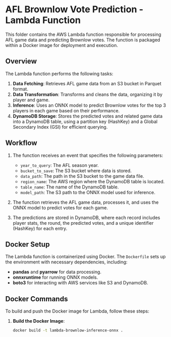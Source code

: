 # AFL Brownlow Vote Prediction - Lambda Function

This folder contains the AWS Lambda function responsible for processing AFL game data and predicting Brownlow votes. The function is packaged within a Docker image for deployment and execution.

## Overview

The Lambda function performs the following tasks:
1. **Data Fetching**: Retrieves AFL game data from an S3 bucket in Parquet format.
2. **Data Transformation**: Transforms and cleans the data, organizing it by player and game.
3. **Inference**: Uses an ONNX model to predict Brownlow votes for the top 3 players in each game based on their performance.
4. **DynamoDB Storage**: Stores the predicted votes and related game data into a DynamoDB table, using a partition key (HashKey) and a Global Secondary Index (GSI) for efficient querying.

## Workflow

1. The function receives an event that specifies the following parameters:
   - `year_to_query`: The AFL season year.
   - `bucket_to_save`: The S3 bucket where data is stored.
   - `data_path`: The path in the S3 bucket to the game data file.
   - `region_name`: The AWS region where the DynamoDB table is located.
   - `table_name`: The name of the DynamoDB table.
   - `model_path`: The S3 path to the ONNX model used for inference.

2. The function retrieves the AFL game data, processes it, and uses the ONNX model to predict votes for each game.

3. The predictions are stored in DynamoDB, where each record includes player stats, the round, the predicted votes, and a unique identifier (HashKey) for each entry.

## Docker Setup

The Lambda function is containerized using Docker. The `Dockerfile` sets up the environment with necessary dependencies, including:
- **pandas** and **pyarrow** for data processing.
- **onnxruntime** for running ONNX models.
- **boto3** for interacting with AWS services like S3 and DynamoDB.

## Docker Commands

To build and push the Docker image for Lambda, follow these steps:

1. **Build the Docker Image**:
   ```bash
   docker build -t lambda-brownlow-inference-onnx .